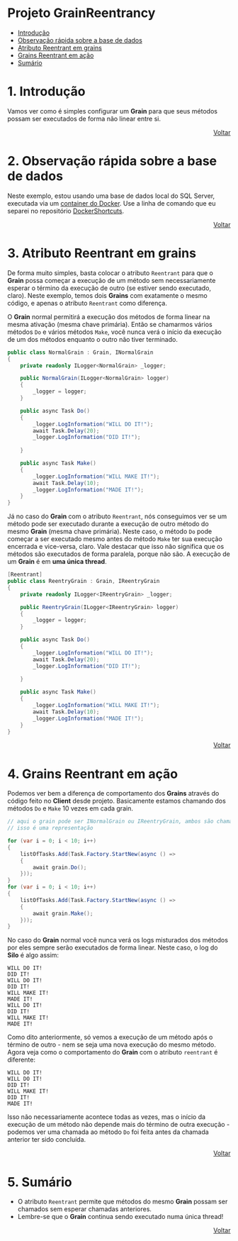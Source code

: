 # Projeto GrainReentrancy

- [Introdução](#1-introdução)
- [Observação rápida sobre a base de dados](#2-observação-rápida-sobre-a-base-de-dados)
- [Atributo Reentrant em grains](#3-atributo-reentrant-em-grains)
- [Grains Reentrant em ação](#4-grains-reentrant-em-ação)
- [Sumário](#5-sumário)

# 1. Introdução

Vamos ver como é simples configurar um **Grain** para que seus métodos possam ser executados de forma não linear entre si.

<div align="right">
	
[Voltar](#projeto-grainreentrancy)

</div>

# 2. Observação rápida sobre a base de dados

Neste exemplo, estou usando uma base de dados local do SQL Server, executada via um [container do Docker][docker-site]. Use a linha de comando que eu separei no repositório [DockerShortcuts][docker-shortcuts].

<div align="right">
	
[Voltar](#projeto-grainreentrancy)

</div>

# 3. Atributo Reentrant em grains

De forma muito simples, basta colocar o atributo `Reentrant` para que o **Grain** possa começar a execução de um método sem necessariamente esperar o término da execução de outro (se estiver sendo executado, claro). Neste exemplo, temos dois **Grains** com exatamente o mesmo código, e apenas o atributo `Reentrant` como diferença.

O **Grain** normal permitirá a execução dos métodos de forma linear na mesma ativação (mesma chave primária). Então se chamarmos vários métodos `Do` e vários métodos `Make`, você nunca verá o início da execução de um dos métodos enquanto o outro não tiver terminado.

```csharp
public class NormalGrain : Grain, INormalGrain
{
	private readonly ILogger<NormalGrain> _logger;

	public NormalGrain(ILogger<NormalGrain> logger)
	{
		_logger = logger;
	}

	public async Task Do()
	{
		_logger.LogInformation("WILL DO IT!");
		await Task.Delay(20);
		_logger.LogInformation("DID IT!");
		
	}

	public async Task Make()
	{
		_logger.LogInformation("WILL MAKE IT!");
		await Task.Delay(10);
		_logger.LogInformation("MADE IT!");
	}
}
```

Já no caso do **Grain** com o atributo `Reentrant`, nós conseguimos ver se um método pode ser executado durante a execução de outro método do mesmo **Grain** (mesma chave primária). Neste caso, o método `Do` pode começar a ser executado mesmo antes do método `Make` ter sua execução encerrada e vice-versa, claro. Vale destacar que isso não significa que os métodos são executados de forma paralela, porque não são. A execução de um **Grain** é em **uma única thread**.

```csharp
[Reentrant]
public class ReentryGrain : Grain, IReentryGrain
{
	private readonly ILogger<IReentryGrain> _logger;

	public ReentryGrain(ILogger<IReentryGrain> logger)
	{
		_logger = logger;
	}

	public async Task Do()
	{
		_logger.LogInformation("WILL DO IT!");
		await Task.Delay(20);
		_logger.LogInformation("DID IT!");
		
	}

	public async Task Make()
	{
		_logger.LogInformation("WILL MAKE IT!");
		await Task.Delay(10);
		_logger.LogInformation("MADE IT!");
	}
}
```

<div align="right">
	
[Voltar](#projeto-grainreentrancy)

</div>

# 4. Grains Reentrant em ação

Podemos ver bem a diferença de comportamento dos **Grains** através do código feito no **Client** desde projeto. Basicamente estamos chamando dos métodos `Do` e `Make` 10 vezes em cada grain.

```csharp
// aqui o grain pode ser INormalGrain ou IReentryGrain, ambos são chamados no código
// isso é uma representação

for (var i = 0; i < 10; i++)
{
	listOfTasks.Add(Task.Factory.StartNew(async () =>
	{
		await grain.Do();
	}));
}
for (var i = 0; i < 10; i++)
{
	listOfTasks.Add(Task.Factory.StartNew(async () =>
	{
		await grain.Make();
	}));
}
```

No caso do **Grain** normal você nunca verá os logs misturados dos métodos por eles sempre serão executados de forma linear. Neste caso, o log do **Silo** é algo assim:

```
WILL DO IT!
DID IT!
WILL DO IT!
DID IT!
WILL MAKE IT!
MADE IT!
WILL DO IT!
DID IT!
WILL MAKE IT!
MADE IT!
```

Como dito anteriormente, só vemos a execução de um método após o término de outro - nem se seja uma nova execução do mesmo método. Agora veja como o comportamento do **Grain** com o atributo `reentrant` é diferente:

```
WILL DO IT!
WILL DO IT!
DID IT!
WILL MAKE IT!
DID IT!
MADE IT!
```

Isso não necessariamente acontece todas as vezes, mas o início da execução de um método não depende mais do término de outra execução - podemos ver uma chamada ao método `Do` foi feita antes da chamada anterior ter sido concluída.

<div align="right">
	
[Voltar](#projeto-grainreentrancy)

</div>

# 5. Sumário

- O atributo `Reentrant` permite que métodos do mesmo **Grain** possam ser chamados sem esperar chamadas anteriores.
- Lembre-se que o **Grain** continua sendo executado numa única thread!

<div align="right">
	
[Voltar](#projeto-grainreentrancy)

</div>

[docker-shortcuts]: https://github.com/prrandrade/DockerShortcuts
[docker-site]: https://www.docker.com/